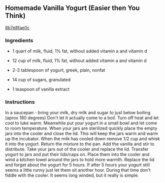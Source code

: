 ## Homemade Vanilla Yogurt (Easier then You Think)

[8b7e8fae0c](http://www.food.com/recipe/homemade-vanilla-yogurt-easier-then-you-think-332384)

### Ingredients

 - 1 quart of milk, fluid, 1% fat, without added vitamin a and vitamin d

 - 12 cup of milk, fluid, 1% fat, without added vitamin a and vitamin d

 - 2-3 tablespoon of yogurt, greek, plain, nonfat

 - 14 cup of sugars, granulated

 - 1 teaspoon of vanilla extract

### Instructions

In a saucepan - bring your milk, dry milk and sugar to just below boiling (aprox 180 degrees) Don't let it actually come to a boil. Turn off heat and let cool to luke warm. Meanwhile put your yogurt in a small bowl and let come to room temperature. When your jars are sterilized quickly place the empty jars into the cooler and close the lid. This will keep the jars warm and warm up the incubator. When the milk has cooled down remove 1/2 cup and whisk it into the yogurt. Return the mixture to the pan. Add the vanilla and stir to distribute. Take your jars out of the cooler and replace the lid. Transfer yogurt to jars and put their lids/caps on. Place them into the cooler and wind a kitchen towel around the jars to hold more warmth. Replace the lid and forget about the yogurt for 5 hours. If after 5 hours your yogurt still seems a little runny just let them sit another hour. During that time don't fiddle with the cooler. It seems long winded, but it really is simple.
